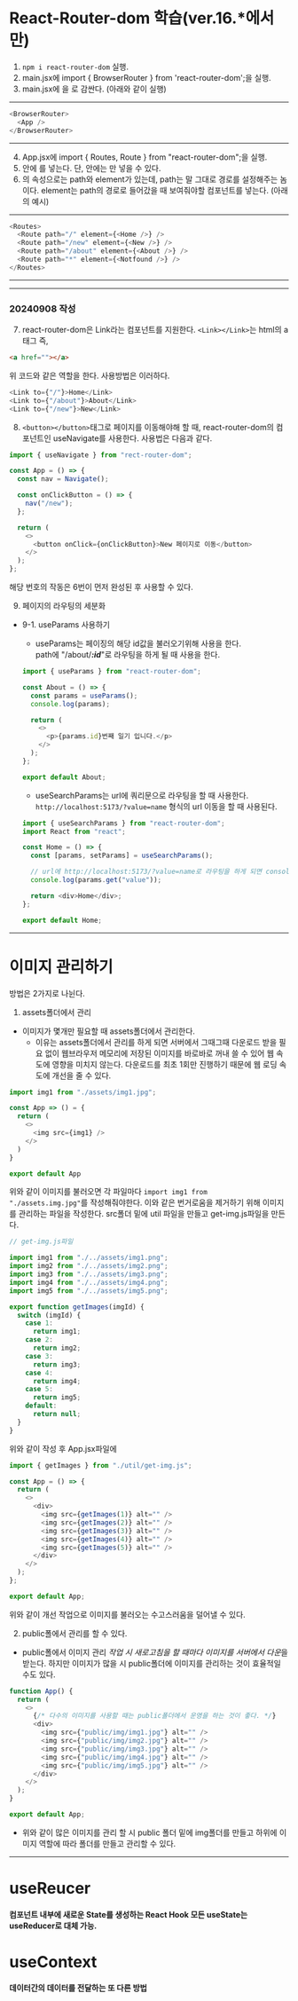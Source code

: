 # React-Router-dom 학습(ver.16.\*에서만)

1. `npm i react-router-dom` 실행.
2. main.jsx에 import { BrowserRouter } from 'react-router-dom';을 실행.
3. main.jsx에 <App/>을 <BrowserRouter></BrowserRouter>로 감싼다. (아래와 같이 실행)

---

```javascript
<BrowserRouter>
  <App />
</BrowserRouter>
```

---

4. App.jsx에 import { Routes, Route } from "react-router-dom";을 실행.
5. <Routes></Routes>안에 <Route />를 넣는다. 단, <Routes></Routes>안에는 <Route />만 넣을 수 있다.
6. <Route />의 속성으로는 path와 element가 있는데, path는 말 그대로 경로를 설정해주는 놈이다. element는 path의 경로로 들어갔을 때 보여줘야할 컴포넌트를 넣는다. (아래의 예시)

---

```javascript
<Routes>
  <Route path="/" element={<Home />} />
  <Route path="/new" element={<New />} />
  <Route path="/about" element={<About />} />
  <Route path="*" element={<Notfound />} />
</Routes>
```

---

---

### 20240908 작성

7. react-router-dom은 Link라는 컴포넌트를 지원한다.
   `<Link></Link>`는 html의 a태그 즉,

```html
<a href=""></a>
```

위 코드와 같은 역할을 한다.
사용방법은 이러하다.

```javascript
<Link to={"/"}>Home</Link>
<Link to={"/about"}>About</Link>
<Link to={"/new"}>New</Link>
```

8. `<button></button>`태그로 페이지를 이동해야해 할 때, react-router-dom의 컴포넌트인 useNavigate를 사용한다. 사용법은 다음과 같다.

```javascript
import { useNavigate } from "rect-router-dom";

const App = () => {
  const nav = Navigate();

  const onClickButton = () => {
    nav("/new");
  };

  return (
    <>
      <button onClick={onClickButton}>New 페이지로 이동</button>
    </>
  );
};
```

해당 번호의 작동은 6번이 먼저 완성된 후 사용할 수 있다.

9. 페이지의 라우팅의 세분화

- 9-1. useParams 사용하기

  - useParams는 페이징의 해당 id값을 불러오기위해 사용을 한다.<br/>
    path에 "/about/<i style="font-weight: bold;">:id</i>"로 라우팅을 하게 될 때 사용을 한다.<br/>

  ```javascript
  import { useParams } from "react-router-dom";

  const About = () => {
    const params = useParams();
    console.log(params);

    return (
      <>
        <p>{params.id}번째 일기 입니다.</p>
      </>
    );
  };

  export default About;
  ```

  - useSearchParams는 url에 쿼리문으로 라우팅을 할 때 사용한다.<br/>
    `http://localhost:5173/?value=name`
    형식의 url 이동을 할 때 사용된다.

  ```javascript
  import { useSearchParams } from "react-router-dom";
  import React from "react";

  const Home = () => {
    const [params, setParams] = useSearchParams();

    // url에 http://localhost:5173/?value=name로 라우팅을 하게 되면 console창에 name이 출력 된다.
    console.log(params.get("value"));

    return <div>Home</div>;
  };

  export default Home;
  ```

---

# 이미지 관리하기

방법은 2가지로 나뉜다.

1. assets폴더에서 관리

- 이미지가 몇개만 필요할 때 assets폴더에서 관리한다.
  - 이유는 assets폴더에서 관리를 하게 되면 서버에서 그때그때 다운로드 받을 필요 없이 웹브라우저 메모리에 저장된 이미지를 바로바로 꺼내 쓸 수 있어 웹 속도에 영향을 미치지 않는다. 다운로드를 최초 1회만 진행하기 때문에 웹 로딩 속도에 개선을 줄 수 있다.

```javascript
import img1 from "./assets/img1.jpg";

const App => () = {
  return (
    <>
      <img src={img1} />
    </>
  )
}

export default App

```

위와 같이 이미지를 불러오면 각 파일마다 `import img1 from "./assets.img.jpg"`를 작성해줘야한다.
이와 같은 번거로움을 제거하기 위해 이미지를 관리하는 파일을 작성한다.
src폴더 밑에 util 파일을 만들고 get-img.js파일을 만든다.

```javascript
// get-img.js파일

import img1 from "./../assets/img1.png";
import img2 from "./../assets/img2.png";
import img3 from "./../assets/img3.png";
import img4 from "./../assets/img4.png";
import img5 from "./../assets/img5.png";

export function getImages(imgId) {
  switch (imgId) {
    case 1:
      return img1;
    case 2:
      return img2;
    case 3:
      return img3;
    case 4:
      return img4;
    case 5:
      return img5;
    default:
      return null;
  }
}
```

위와 같이 작성 후 App.jsx파일에

```javascript
import { getImages } from "./util/get-img.js";

const App = () => {
  return (
    <>
      <div>
        <img src={getImages(1)} alt="" />
        <img src={getImages(2)} alt="" />
        <img src={getImages(3)} alt="" />
        <img src={getImages(4)} alt="" />
        <img src={getImages(5)} alt="" />
      </div>
    </>
  );
};

export default App;
```

위와 같이 개선 작업으로 이미지를 불러오는 수고스러움을 덜어낼 수 있다.

2. public폴에서 관리를 할 수 있다.

- public폴에서 이미지 관리 <i sytle="font-weight:bold;">작업 시 새로고침을 할 때마다 이미지를 서버에서 다운</i>을 받는다. 하지만 이미지가 많을 시 public폴더에 이미지를 관리하는 것이 효율적일 수도 있다.

```javascript
function App() {
  return (
    <>
      {/* 다수의 이미지를 사용할 때는 public폴더에서 운영을 하는 것이 좋다. */}
      <div>
        <img src={"public/img/img1.jpg"} alt="" />
        <img src={"public/img/img2.jpg"} alt="" />
        <img src={"public/img/img3.jpg"} alt="" />
        <img src={"public/img/img4.jpg"} alt="" />
        <img src={"public/img/img5.jpg"} alt="" />
      </div>
    </>
  );
}

export default App;
```

- 위와 같이 많은 이미지를 관리 할 시 public 폴더 밑에 img폴더를 만들고 하위에 이미지 역할에 따라 폴더를 만들고 관리할 수 있다.

---

# useReucer

#### 컴포넌트 내부에 새로운 State를 생성하는 React Hook 모든 useState는 useReducer로 대체 가능.

# useContext

#### 데이터간의 데이터를 전달하는 또 다른 방법
